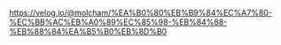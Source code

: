 https://velog.io/@molcham/%EA%B0%80%EB%B9%84%EC%A7%80-%EC%BB%AC%EB%A0%89%EC%85%98-%EB%84%88-%EB%88%84%EA%B5%B0%EB%8D%B0 
